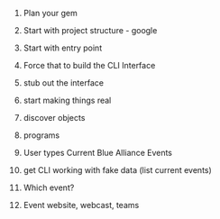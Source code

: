 1. Plan your gem
2. Start with project structure - google
3. Start with entry point
4. Force that to build the CLI Interface
5. stub out the interface
6. start making things real
7. discover objects
8. programs


1. User types Current Blue Alliance Events
2. get CLI working with fake data (list current events)
3. Which event?
4. Event website, webcast, teams
